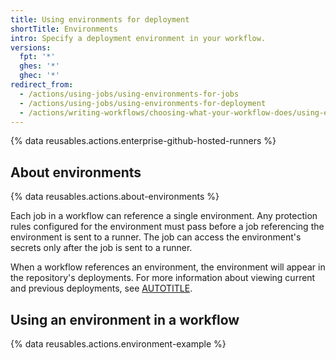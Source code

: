 ```yaml
---
title: Using environments for deployment
shortTitle: Environments
intro: Specify a deployment environment in your workflow.
versions:
  fpt: '*'
  ghes: '*'
  ghec: '*'
redirect_from:
  - /actions/using-jobs/using-environments-for-jobs
  - /actions/using-jobs/using-environments-for-deployment
  - /actions/writing-workflows/choosing-what-your-workflow-does/using-environments-for-deployment
---
```

 
{% data reusables.actions.enterprise-github-hosted-runners %}

## About environments

{% data reusables.actions.about-environments %}

Each job in a workflow can reference a single environment. Any protection rules configured for the environment must pass before a job referencing the environment is sent to a runner. The job can access the environment's secrets only after the job is sent to a runner.

When a workflow references an environment, the environment will appear in the repository's deployments. For more information about viewing current and previous deployments, see [AUTOTITLE](/actions/deployment/managing-your-deployments/viewing-deployment-history).

## Using an environment in a workflow

{% data reusables.actions.environment-example %}
